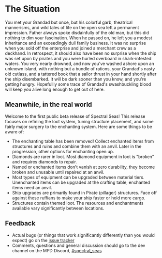 # The Situation

You met your Grandad but once, but his colorful garb, theatrical mannerisms, and wild tales of life on the open sea left a permanent impression. Father always spoke disdainfully of the old man, but this did nothing to dim your fascination. When he passed on, he left you a modest inheritance and an exceedingly dull family business. It was no surprise when you sold off the enterprise and joined a merchant crew as a deckhand.
In retrospect, it should also have been no surprise when the ship was set upon by pirates and you were hurled overboard in shark-infested waters.
You very nearly drowned, and now you've washed ashore upon an unknown island, with nothing but a bundle of rations, your Grandad's nasty old cutlass, and a tattered book that a sailor thrust in your hand shortly after the ship disembarked.
It will be dark sooner than you know, and you're getting hungry. Hopefullly some trace of Grandad's swashbuckling blood will keep you alive long enough to get out of here.

## Meanwhile, in the real world

Welcome to the first public beta release of Spectral Seas! This release focuses on refining the loot system, tuning structure placement, and some fairly major surgery to the enchanting system. Here are some things to be aware of:

- The enchanting table has been removed! Collect enchanted items from structures and ruins and combine them with an anvil. Later in the progression, other options for enchanting open up.
- Diamonds are rarer in loot. Most diamond equipment in loot is "broken" and requires diamonds to repair.
- Named or enchanted items don't vanish at zero durability, they become broken and unusable until repaired at an anvil.
- Most types of equipment can be upgraded between material tiers. Unenchanted items can be upgraded at the crafting table, enchanted items need an anvil.
- Ship upgrades are primarily found in Pirate (pillager) structures. Face off against these ruffians to make your ship faster or hold more cargo.
- Structures contain themed loot. The resources and enchantments available vary significantly between locations.

## Feedback

- Actual bugs (or things that work significantly differently than you would expect) go on the
    [issue tracker](https://github.com/murphy-slaw/spectral-seas/issues)
- Comments, questions and general discussion should go to the dev channel on the MPD Discord, [#spectral_seas](https://discord.com/channels/362322551684464641/1268862797232603198)
